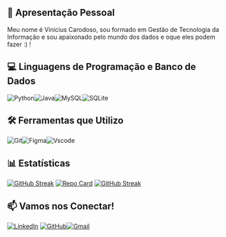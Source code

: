 ## 🚀 Apresentação Pessoal 
Meu nome é Vinicius Carodoso, sou formado em Gestão de Tecnologia da Informação e sou apaixonado pelo mundo dos dados e oque eles podem fazer :) !

## 💻 Linguagens de Programação e Banco de Dados
![Python](https://img.shields.io/badge/python-3670A0?style=for-the-badge&logo=python&logoColor=ffdd54)![Java](https://img.shields.io/badge/java-%23ED8B00.svg?style=for-the-badge&logo=openjdk&logoColor=white)![MySQL](https://img.shields.io/badge/MySQL-00000F?style=for-the-badge&logo=mysql&logoColor=white)![SQLite](https://img.shields.io/badge/SQLite-000?style=for-the-badge&logo=sqlite&logoColor=07405E)

## 🛠️ Ferramentas que Utilizo
![Git](https://img.shields.io/badge/GIT-E44C30?style=for-the-badge&logo=git&logoColor=white)![Figma](https://img.shields.io/badge/Figma-696969?style=for-the-badge&logo=figma&logoColor=figma)![Vscode](https://img.shields.io/badge/Vscode-007ACC?style=for-the-badge&logo=visual-studio-code&logoColor=white)

## 📊 Estatísticas
[![GitHub Streak](https://streak-stats.demolab.com?user=ViniciusCardoso7&theme=dark&hide_border=true&locale=pt_BR)](https://git.io/streak-stats)
[![Repo Card](https://github-readme-stats.vercel.app/api/pin/?username=SEUUSERNAME&repo=SEUREPOSITORIO&bg_color=000&border_color=30A3DC&show_icons=true&icon_color=30A3DC&title_color=E94D5F&text_color=FFF)](https://github.com/SEUUSERNAME/SEUREPOSITORIO)
[![GitHub Streak](https://streak-stats.demolab.com/?user=SEUUSERNAME&theme=bear&background=000&border=30A3DC&dates=FFF)](https://git.io/streak-stats)

## 📫 Vamos nos Conectar!
[![LinkedIn](https://img.shields.io/badge/LinkedIn-0077B5?style=for-the-badge&logo=linkedin&logoColor=white)](https://www.linkedin.com/in/viniciuscardoso2020/) 
[![GitHub](https://img.shields.io/badge/GitHub-100000?style=for-the-badge&logo=github&logoColor=white)](https://github.com/ViniciusCardoso7)[![Gmail](https://img.shields.io/badge/Gmail-333333?style=for-the-badge&logo=gmail&logoColor=red)](mailto:sdcviniciusca@gmail.com)
